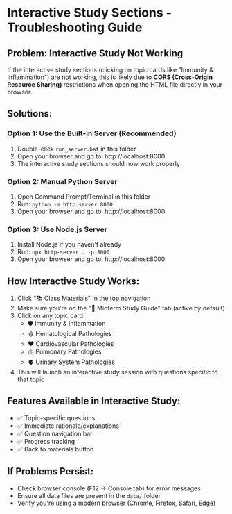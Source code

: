 # Interactive Study Sections - Troubleshooting Guide

## Problem: Interactive Study Not Working

If the interactive study sections (clicking on topic cards like "Immunity & Inflammation") are not working, this is likely due to **CORS (Cross-Origin Resource Sharing)** restrictions when opening the HTML file directly in your browser.

## Solutions:

### Option 1: Use the Built-in Server (Recommended)
1. Double-click `run_server.bat` in this folder
2. Open your browser and go to: http://localhost:8000
3. The interactive study sections should now work properly

### Option 2: Manual Python Server
1. Open Command Prompt/Terminal in this folder
2. Run: `python -m http.server 8000`
3. Open your browser and go to: http://localhost:8000

### Option 3: Use Node.js Server
1. Install Node.js if you haven't already
2. Run: `npx http-server . -p 8000`
3. Open your browser and go to: http://localhost:8000

## How Interactive Study Works:

1. Click "📚 Class Materials" in the top navigation
2. Make sure you're on the "📖 Midterm Study Guide" tab (active by default)
3. Click on any topic card:
   - 🛡️ Immunity & Inflammation
   - 🩸 Hematological Pathologies
   - ❤️ Cardiovascular Pathologies
   - 🫁 Pulmonary Pathologies
   - 🫀 Urinary System Pathologies
4. This will launch an interactive study session with questions specific to that topic

## Features Available in Interactive Study:
- ✅ Topic-specific questions
- ✅ Immediate rationale/explanations
- ✅ Question navigation bar
- ✅ Progress tracking
- ✅ Back to materials button

## If Problems Persist:
- Check browser console (F12 → Console tab) for error messages
- Ensure all data files are present in the `data/` folder
- Verify you're using a modern browser (Chrome, Firefox, Safari, Edge)
